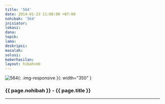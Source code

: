 ```yaml
---
title: '564'
date: 2014-01-23 11:08:00 +07:00
nohibah: '564'
inisiator: 
lokasi: 
dana: 
topik: 
lama: 
deskripsi: 
masalah: 
solusi: 
keberhasilan: 
layout: hibahcmb
---
```


![564](/static/img/hibahcmb/564.png){: .img-responsive }{: width="350" }

### {{ page.nohibah }} - {{ page.title }}

---
